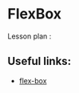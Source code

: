 ﻿# FlexBox
>

Lesson plan :


## Useful links:
+ [flex-box](https://tproger.ru/translations/how-css-flexbox-works/)

